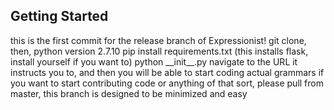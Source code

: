 ## Getting Started
  this is the first commit for the release branch of Expressionist!
  git clone, then, python version 2.7.10
  pip install requirements.txt (this installs flask, install yourself if you want to)
  python \_\_init\_\_.py
  navigate to the URL it instructs you to, and then you will be able to start coding actual grammars
  if you want to start contributing code or anything of that sort, please pull from master, this branch is designed to be minimized and easy
